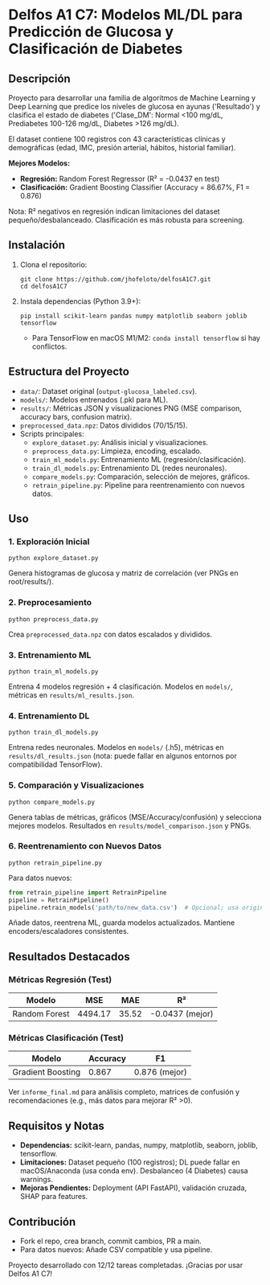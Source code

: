 # Delfos A1 C7: Modelos ML/DL para Predicción de Glucosa y Clasificación de Diabetes

## Descripción
Proyecto para desarrollar una familia de algoritmos de Machine Learning y Deep Learning que predice los niveles de glucosa en ayunas ('Resultado') y clasifica el estado de diabetes ('Clase_DM': Normal <100 mg/dL, Prediabetes 100-126 mg/dL, Diabetes >126 mg/dL).

El dataset contiene 100 registros con 43 características clínicas y demográficas (edad, IMC, presión arterial, hábitos, historial familiar).

**Mejores Modelos:**
- **Regresión:** Random Forest Regressor (R² = -0.0437 en test)
- **Clasificación:** Gradient Boosting Classifier (Accuracy = 86.67%, F1 = 0.876)

Nota: R² negativos en regresión indican limitaciones del dataset pequeño/desbalanceado. Clasificación es más robusta para screening.

## Instalación
1. Clona el repositorio:
   ```
   git clone https://github.com/jhofeloto/delfosA1C7.git
   cd delfosA1C7
   ```

2. Instala dependencias (Python 3.9+):
   ```
   pip install scikit-learn pandas numpy matplotlib seaborn joblib tensorflow
   ```
   - Para TensorFlow en macOS M1/M2: `conda install tensorflow` si hay conflictos.

## Estructura del Proyecto
- `data/`: Dataset original (`output-glucosa_labeled.csv`).
- `models/`: Modelos entrenados (.pkl para ML).
- `results/`: Métricas JSON y visualizaciones PNG (MSE comparison, accuracy bars, confusion matrix).
- `preprocessed_data.npz`: Datos divididos (70/15/15).
- Scripts principales:
  - `explore_dataset.py`: Análisis inicial y visualizaciones.
  - `preprocess_data.py`: Limpieza, encoding, escalado.
  - `train_ml_models.py`: Entrenamiento ML (regresión/clasificación).
  - `train_dl_models.py`: Entrenamiento DL (redes neuronales).
  - `compare_models.py`: Comparación, selección de mejores, gráficos.
  - `retrain_pipeline.py`: Pipeline para reentrenamiento con nuevos datos.

## Uso
### 1. Exploración Inicial
```
python explore_dataset.py
```
Genera histogramas de glucosa y matriz de correlación (ver PNGs en root/results/).

### 2. Preprocesamiento
```
python preprocess_data.py
```
Crea `preprocessed_data.npz` con datos escalados y divididos.

### 3. Entrenamiento ML
```
python train_ml_models.py
```
Entrena 4 modelos regresión + 4 clasificación. Modelos en `models/`, métricas en `results/ml_results.json`.

### 4. Entrenamiento DL
```
python train_dl_models.py
```
Entrena redes neuronales. Modelos en `models/` (.h5), métricas en `results/dl_results.json` (nota: puede fallar en algunos entornos por compatibilidad TensorFlow).

### 5. Comparación y Visualizaciones
```
python compare_models.py
```
Genera tablas de métricas, gráficos (MSE/Accuracy/confusión) y selecciona mejores modelos. Resultados en `results/model_comparison.json` y PNGs.

### 6. Reentrenamiento con Nuevos Datos
```
python retrain_pipeline.py
```
Para datos nuevos:
```python
from retrain_pipeline import RetrainPipeline
pipeline = RetrainPipeline()
pipeline.retrain_models('path/to/new_data.csv')  # Opcional; usa original si None
```
Añade datos, reentrena ML, guarda modelos actualizados. Mantiene encoders/escaladores consistentes.

## Resultados Destacados
### Métricas Regresión (Test)
| Modelo | MSE | MAE | R² |
|--------|-----|-----|----|
| Random Forest | 4494.17 | 35.52 | -0.0437 (mejor) |

### Métricas Clasificación (Test)
| Modelo | Accuracy | F1 |
|--------|----------|----|
| Gradient Boosting | 0.867 | 0.876 (mejor) |

Ver `informe_final.md` para análisis completo, matrices de confusión y recomendaciones (e.g., más datos para mejorar R² >0).

## Requisitos y Notas
- **Dependencias:** scikit-learn, pandas, numpy, matplotlib, seaborn, joblib, tensorflow.
- **Limitaciones:** Dataset pequeño (100 registros); DL puede fallar en macOS/Anaconda (usa conda env). Desbalanceo (4 Diabetes) causa warnings.
- **Mejoras Pendientes:** Deployment (API FastAPI), validación cruzada, SHAP para features.

## Contribución
- Fork el repo, crea branch, commit cambios, PR a main.
- Para datos nuevos: Añade CSV compatible y usa pipeline.

Proyecto desarrollado con 12/12 tareas completadas. ¡Gracias por usar Delfos A1 C7!